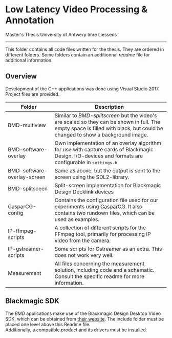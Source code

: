 # Low Latency Video Processing & Annotation
Master's Thesis University of Antwerp
Imre Liessens
___

This folder contains all code files written for the thesis. They are ordered in different folders. Some folders contain an additionnal *readme* file for additional information.  

## Overview
Development of the C++ applications was done using Visual Studio 2017. Project files are provided.  

| Folder | Description |
|--------|--------|
|BMD-multiview|Similar to *BMD-splitscreen* but the video's are scaled so they can be shown in full. The empty space is filled with black, but could be changed to show a  background image.
|BMD-software-overlay| Own implementation of an overlay algorithm for use with capture cards of Blackmagic Design. I/O-devices and formats are configurable in <tt>settings.h</tt>|
|BMD-software-overlay-screen| Same as above, but the output is sent to the screen using the SDL2-library.|
|BMD-splitsceen|Split-screen implementation for Blackmagic Design Decklink devices|
|CasparCG-config|Contains the configuration file used for our experiments using [CasparCG](https://www.casparcg.com/). It also contains two rundown files, which can be used as examples.|
|IP-ffmpeg-scripts|A collection of different scripts for the FFmpeg tool, primarily for processing IP video from the camera.|
|IP-gstreamer-scripts|Some scripts for Gstreamer as an extra. This does not work very well.|
|Measurement|All files concerning the measurement solution, including code and a schematic. Consult the specific readme for more information.|

## Blackmagic SDK
The *BMD* applications make use of the Blackmagic Design Desktop Video SDK, which can be obtained from [their website](https://www.blackmagicdesign.com/developer/product/capture-and-playback). The include folder must be placed one level above this Readme file.  
Additionally, a compatible product and its drivers must be installed.
